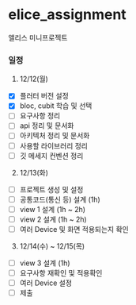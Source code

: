 # elice_assignment
앨리스 미니프로젝트

### 일정
1. 12/12(월)
- [x] 플러터 버전 설정
- [x] bloc, cubit 학습 및 선택
- [ ] 요구사항 정리
- [ ] api 정리 및 문서화
- [ ] 아키텍처 정리 및 문서화
- [ ] 사용할 라이브러리 정리
- [ ] 깃 메세지 컨벤션 정리

2. 12/13(화)
- [ ] 프로젝트 생성 및 설정
- [ ] 공통코드(통신 등) 설계 (1h)
- [ ] view 1 설계 (1h ~ 2h)
- [ ] view 2 설계 (1h ~ 2h)
- [ ] 여러 Device 및 화면 적용되는지 확인

3. 12/14(수) ~ 12/15(목)
- [ ] view 3 설계 (1h)
- [ ] 요구사항 재확인 및 적용확인
- [ ] 여러 Device 설정
- [ ] 제출
